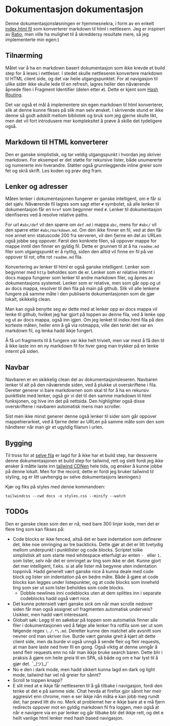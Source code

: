 # Dokumentasjon dokumentasjon
Denne dokumentasjonsløsningen er hjemmesnekra, i form av en enkelt [index.html fil](../../docs/index.html) som konverterer markdown til html i nettlesern. Jeg er inspirert av [Ratio](https://raito.arnaud.at/#/), men ville ha mulighet til å skreddersy resultate mere, så jeg implementerte min egen:) 

## Tilnærming
Målet var å ha en markdown basert dokumentasjon som ikke krevde et build step for å leses i nettleser. I stedet skulle nettleseren konvertere markdown til HTML client side, og det var heile utgangspunktet. For at navigasjon til ulike sider ikke skulle lede til en refresh, lagres heller den nåværende åpnede filen i Fragment Identifier (delen etter `#`). Dette er kjent som [Hash Routing](https://developer.mozilla.org/en-US/docs/Glossary/Hash_routing). 

Det var også et mål å implementere sin egen markdown til html konverterer, slik at denne kunne fikses på slik man selv ønsket. I skrivende stund er ikke denne så godt adskilt mellom bibliotek og bruk som jeg gjerne skulle likt, men det vil fort introdusere mer kompleksitet å prøve å skille det tydeligere også. 

## Markdown til HTML konverterer
Den er ganske simplistisk, og tar veldig utgangspunkt i hvordan jeg skriver markdown. For eksempel er det støtte for rekursive lister, både unumererte og numererte inni hverandre. Støtter også grunnleggende inline greier som fet og skrå skrift. Les koden og prøv deg fram. 

## Lenker og adresser
Måten lenker i dokumentasjonen fungerer er ganske intelligent, om e får si det sjølv. Nåværende fil lagres som sagt etter `#` symbolet, så alle lenker til dokumentasjon får en `href` som begynner med `#`. Lenker til dokumentasjon idenfiseres ved å resolve relative paths. 

For url `#abc/def` vil den spørre om `def.md` i mappa `abc`, mens for `#abc/` vil den spørre etter `#abc/markdown.md`. Om den ikke finner en fil, ved at den får noe annet enn statuscode 200 fra serveren, vil den fjerne en del av URLen også jobbe seg oppover. Først den konkrete filen, så oppover mappe for mappe inntil den finner en gyldig fil. Dette er grunnen til at å ha `readme.md` filer som utgangspunkt er å nyttig, siden den alltid vil finne en fil på vei oppover til rot, ofte rot `readme.md` fila. 

Konvertering av lenker til html er også ganske intelligent. Lenker som begynner med `http` beholdes som de er. Lenker som er relative internt i docs mappa fungerer som lenker til andre markdown filer, og åpnes av dokumentasjons systemet. Lenker som er relative, men som går opp og ut av docs mappa, resolver til den fila på main på github. Slik vil alle lenkene fungere på samme måte i den publiserte dokumentasjonen som de gjør lokalt, skikkelig clean. 

Man kan også benytte seg av dette med at lenker opp av docs mappa vil lenke til github, hvilket jeg har gjort på toppen av denne fila, ved å lenke opp og ut av docs mappa, også inn igjen. Om jeg lenket til index.html fila på den korteste måten, heller enn å gå via rotmappa, ville den tenkt det var en markdown fil, og lenka hadd ikkje fungert. 

Å få url fragments til å fungere var ikke helt trivielt, men var mest å få den til å ikke laste inn en ny markdown fil for hver gang man trykker på en lenke internt på siden. 

## Navbar
Navbaren er en skikkelig clean del av dokumentasjonsleseren. Navbaren lenker til alt på den nåværende siden, ved å plukke ut overskriftene i fila. Dereter generer vi bare markdownen som skal til for å ha en rekursiv punktliste med lenker, også gir vi det til den samme markdown til html funksjonen, og hive inn det på nettsida. Den highlighter også disse overskriftene i navbaren automatisk mens man scroller. 

Sist men ikke minst generer denne også lenker til sider som går oppover mappehierarkiet, ved å fjerne deler av URLen på samme måte som den som håndterer når man gir et ugyldig filanvn i urlen. 

## Bygging
Til tross for at [selve fila](../../docs/index.html) er lagd for å ikke har et build step, har dessverre denne dokumentasjonen et build step for tailwind, rett og slett fordi jeg ikke ønsker å måtte laste inn [tailwind CDNen](https://tailwindcss.com/docs/installation/play-cdn) hele tida, og ønsker å kunne jobbe på denne lokalt. Men for the record, dette er fordi jeg bruker tailwind til styling, og er litt uavhengig av selve dokumentasjons løsningen:)

Kjør og fiks på styles med denne kommandoen:

    tailwindcss --cwd docs -o styles.css --minify --watch 

## TODOs
Den er ganske clean som den er nå, med bare 300 linjer kode, men det er flere ting som kan fikses på:
- Code blocks er ikke fenced, altså det er bare indentation som definerer det, ikke noe omringing av tre backticks. Dette gjør at det er litt tvetydig mellom underpunkt i punktlister og code blocks. Scriptet tolke simplistisk alt som starte med whitespace etterfulgt av enten `- ` eller `1. ` som lister, selv når det er omringet av ting som ikke er det. Kunne gjort det mer intelligent, f.eks. si at alle lister må begynne uten indentation toppnivå. Hadd generelt vært ganske nice å kunna deale med code block og lister sin indentation på en bedre måte. Både å gjøre at code blocks kan legges under listepunkter, og at code blocks som inneheld ting som ser ut som lister beholdes som code blocks. 
    - Dobble newlines inni codeblocks uten at dem splittes inn i separate codeblocks hadd også vært nice. 
- Det kunne potensielt vært ganske sick om når man scrolle nedover siden får man også assignet url fragmenten automatisk underveis? Usikker, men hadd vært interessant. 
- Globalt søk: Legg til en søkebar på toppen som automatisk finner alle filer i dokumentasjonen ved å følge alle lenker fra rotfila som ser ut som følgende regex `\./.*\.md`. Deretter kunne den matchet alle avsnitt som nevner ord man skriver live. Burde vært ganske greit å kjørt alt dette client side, men da burde vi også unngå å sende fleir og fleir requests, at man bare laste ned hver fil en gong. Også viktig at denne unngår å send fleir requests enn no når man ikkje bruke search baren. Dette blir i praksis å gjøre om heile greia til en SPA, så både og om e har lyst til å gjør det. ¯\_(ツ)_/¯
- No e den i dark mode, men hadd sikkert kunna lagd en dark og light mode, tailwind har vel nå greier for sånnt?
- Scroll te toppen knapp?
- E slit med at e ikkje får nettleseren til å gå tilbake i navigasjon, fordi den tenke at det e på samme side. Chat hevda at firefox gjor sånnt her meir aggresivt enn chrome, men e ser ikkje nån måta e kan jobb meg rundt det, har prøvd litt div no. Merk at problemet her e ikkje bare at e må fjern redirects oppover mot en gyldig markdown fil fra loggen, men også at når e navigere via en par lenker og går tilbake blir det ikkje rett, og det e heilt vanlige html lenker med hash based navigasjon.
